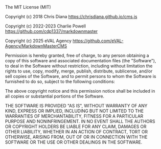 The MIT License (MIT)

Copyright (c) 2018 Chris Diana
https://chrisdiana.github.io/cms.js

Copyright (c) 2022-2023 Charlie Powell
https://github.com/cdp1337/markdownmaster

Copyright (c) 2025 eVAL Agency
https://github.com/eVAL-Agency/MarkdownMasterCMS

Permission is hereby granted, free of charge, to any person obtaining a copy of
this software and associated documentation files (the "Software"), to deal in
the Software without restriction, including without limitation the rights to
use, copy, modify, merge, publish, distribute, sublicense, and/or sell copies of
the Software, and to permit persons to whom the Software is furnished to do so,
subject to the following conditions:

The above copyright notice and this permission notice shall be included in all
copies or substantial portions of the Software.

THE SOFTWARE IS PROVIDED "AS IS", WITHOUT WARRANTY OF ANY KIND, EXPRESS OR
IMPLIED, INCLUDING BUT NOT LIMITED TO THE WARRANTIES OF MERCHANTABILITY, FITNESS
FOR A PARTICULAR PURPOSE AND NONINFRINGEMENT. IN NO EVENT SHALL THE AUTHORS OR
COPYRIGHT HOLDERS BE LIABLE FOR ANY CLAIM, DAMAGES OR OTHER LIABILITY, WHETHER
IN AN ACTION OF CONTRACT, TORT OR OTHERWISE, ARISING FROM, OUT OF OR IN
CONNECTION WITH THE SOFTWARE OR THE USE OR OTHER DEALINGS IN THE SOFTWARE.

